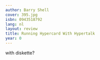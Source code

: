 ```yaml
---
author: Barry Shell
cover: 395.jpg
isbn: 0943518792
lang: nl
layout: review
title: Running Hypercard With Hypertalk
year: 0
---
```


with diskette?
